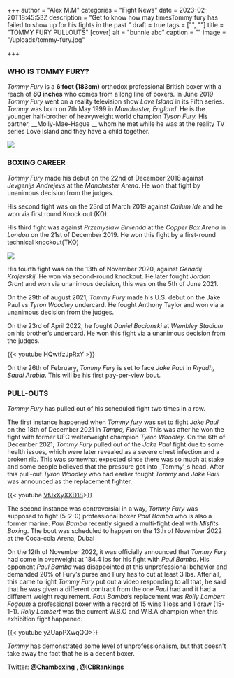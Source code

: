 +++
author = "Alex M.M"
categories = "Fight News"
date = 2023-02-20T18:45:53Z
description = "Get to know how may timesTommy fury has failed to show up for his fights in the past "
draft = true
tags = ["", ""]
title = "TOMMY FURY PULLOUTS"
[cover]
alt = "bunnie abc"
caption = ""
image = "/uploads/tommy-fury.jpg"

+++
### WHO IS TOMMY FURY?

_Tommy Fury_ is a **6 foot (183cm)** orthodox professional British boxer with a reach of **80 inches** who comes from a long line of boxers. In June 2019 _Tommy Fury_ went on a reality television show _Love Island_ in its Fifth series. _Tommy_ was born on 7th  May 1999 in _Manchester, England_. He is the younger half-brother of heavyweight world champion _Tyson Fury._ His partner, __Molly-Mae-Hague __ whom he met while he was at the reality TV series Love Island and they have a child together.

![](/uploads/tommy-fury-e0d9.webp)

### BOXING CAREER

_Tommy Fury_ made his debut on the 22nd of December 2018 against _Jevgenijs Andrejevs_ at the _Manchester Arena_. He won that fight by unanimous decision from the judges.

His second fight was on the 23rd of March 2019 against _Callum Ide_ and he won via first round Knock out (KO).

His third fight was against _Przemyslaw Binienda_ at the _Copper Box Arena_ in _London_ on the 21st of December 2019. He won this fight by a first-round technical knockout(TKO)

![](/uploads/sun_instagram_image_download_tommytntfury_124306.jpg)

His fourth fight was on the 13th of November 2020, against _Genadij Krajevskij._ He won via second-round knockout. He later fought _Jordan Grant_ and won via unanimous decision, this was on the 5th of June 2021.

On the 29th of august 2021, _Tommy Fury_ made his U.S. debut on the Jake Paul vs _Tyron Woodley_ undercard. He fought Anthony Taylor and won via a unanimous decision from the judges.

On the 23rd of April 2022, he fought _Daniel Bocianski_ at _Wembley Stadium_ on his brother’s undercard. He won this fight via a unanimous decision from the judges.

{{< youtube HQwtfzJpRxY >}}

On the 26th of  February, _Tommy Fury_ is set to face _Jake Paul_ in _Riyadh, Saudi Arabia_. This will be his first pay-per-view bout.

### PULL-OUTS

_Tommy Fury_ has pulled out of his scheduled fight two times in a row.

The first instance happened when _Tommy fury_ was set to fight _Jake Paul_ on the 18th of December 2021 in _Tampa, Florida._ This was after he won the fight with former UFC welterweight champion _Tyron Woodley_. On the 6th of December 2021, _Tommy Fury_ pulled out of the _Jake Paul_ fight due to some health issues, which were later revealed as a severe chest infection and a broken rib. This was somewhat expected since there was so much at stake and some people believed that the pressure got into _Tommy’_s head. After this pull-out _Tyron Woodley_ who had earlier fought _Tommy_ and _Jake Paul_ was announced as the replacement fighter.

{{< youtube  [VfJxXyXXD18](https://youtu.be/VfJxXyXXD18)>}}

The second instance was controversial in a way, _Tommy Fury_ was supposed to fight (5-2-0) professional boxer _Paul Bamba_ who is also a former marine. _Paul Bamba_ recently signed a multi-fight deal with _Misfits Boxing_. The bout was scheduled to happen on the 13th of November 2022 at the Coca-cola Arena, Dubai

On the 12th of November 2022, it was officially announced that _Tommy Fury_ had come in overweight at 184.4 lbs for his fight with _Paul Bamba_. His opponent _Paul Bamba_ was disappointed at this unprofessional behavior and demanded 20% of Fury’s purse and Fury has to cut at least 3 lbs. After all, this came to light _Tommy Fury_ put out a video responding to all that, he said that he was given a different contract from the one _Paul_ had and it had a different weight requirement. _Paul Bamba_’s replacement was _Rolly Lambert Fogoum_ a professional boxer with a record of 15 wins 1 loss and 1 draw (15-1-1). _Rolly Lambert_ was the current W.B.O and W.B.A champion when this exhibition fight happened.

{{< youtube  yZUapPXwqQQ>}}

_Tommy_ has demonstrated some level of unprofessionalism, but that doesn't take away the fact that he is a decent boxer.

Twitter:  **@**[**Chamboxing**](https://twitter.com/ChamBoxing) **, @**[**ICBRankings**](https://twitter.com/ICBrankings)